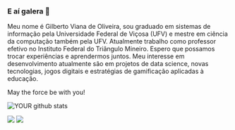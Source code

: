 ### E aí galera 👋
Meu nome é Gilberto Viana de Oliveira, sou graduado em sistemas de informação pela Universidade Federal de Viçosa (UFV) e mestre em ciência da computação também pela UFV. Atualmente trabalho como professor efetivo no Instituto Federal do Triângulo Mineiro. Espero que possamos trocar experiências e aprendermos juntos. Meu interesse em desenvolvimento atualmente são em projetos de data science, novas tecnologias, jogos digitais e estratégias de gamificação aplicadas à educação. 

May the force be with you! 

![YOUR github stats](https://github-readme-stats.vercel.app/api?username=gvoliveira)

 [<img src = "https://img.shields.io/badge/instagram-%23E4405F.svg?&style=for-the-badge&logo=instagram&logoColor=white">](https://www.instagram.com/gilbertovoliveira/) [<img src = "https://img.shields.io/badge/facebook-%231877F2.svg?&style=for-the-badge&logo=facebook&logoColor=white">](https://www.facebook.com/gilbertovoliveira)
